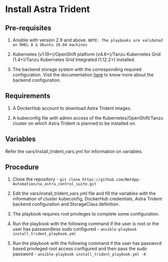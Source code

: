Install Astra Trident
=====

Pre-requisites
------------

1. Ansible with version 2.9 and above.
`NOTE: The playbooks are validated on RHEL 8 & Ubuntu 20.04 machines`

2. Kubernetes (v1.19+)/OpenShift platform (v4.6+)/Tanzu Kubernetes Grid (1.4+)/Tanzu Kubernetes Grid Integrated (1.12.2+) installed.

3. The backend storage system with the corresponding required configuration. Visit the documentation [here](https://docs.netapp.com/us-en/trident/trident-use/backends.html) to know more about the backend configuration.

Requirements
-----------

1. A DockerHub account to download Astra Trident images.

2. A kubeconfig file with admin access of the Kubernetes/OpenShift/Tanzu cluster on which Astra Trident is planned to be installed on.


Variables
---------

Refer the vars/install_trident_vars.yml for information on variables.


Procedure
--------

1. Clone the repository - `git clone https://github.com/NetApp-Automation/na_astra_control_suite.git`

2. Edit the vars/install_trident_vars.yml file and fill the variables with the information of cluster kubeconfig, DockerHub credentials, Astra Trident backend configuration and StorageClass definition.

3. The playbook requires root privileges to complete some configuration.

4. Run the playbook with the following command if the user is root or the user has passwordless sudo configured - `ansible-playbook install_trident_playbook.yml`

5. Run the playbook with the following command if the user has password based privileged root access configured and then pass the sudo password - `ansible-playbook install_trident_playbook.yml -K`


